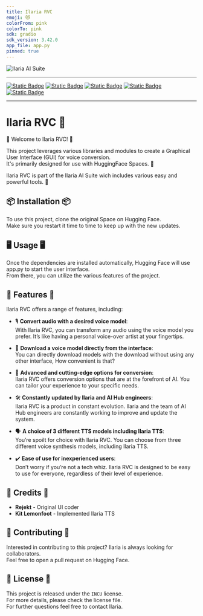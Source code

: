 ```yaml
---
title: Ilaria RVC
emoji: 😻
colorFrom: pink
colorTo: pink
sdk: gradio
sdk_version: 3.42.0
app_file: app.py
pinned: true
---
```


![Ilaria AI Suite](./ilariaaisuite.png)
***
[![Static Badge](https://img.shields.io/badge/%F0%9F%A4%97%20Hugging%20Face-Space-s?labelColor=YELLOW&color=FFEA00)](https://huggingface.co/spaces/TheStinger/Ilaria_RVC) [![Static Badge](https://img.shields.io/badge/%F0%9F%A4%97%20HF%20Space-Duplication-s?labelColor=YELLOW&color=FFEA00)](https://huggingface.co/spaces/TheStinger/Ilaria_RVC?duplicate=true) [![Static Badge](https://img.shields.io/badge/GitHub-Source%20Code-s?logo=GitHub)](https://github.com/TheStingerX/Ilaria-RVC) [![Static Badge](https://img.shields.io/badge/AI%20Hub-Discord%20Server-s?logo=Discord&color=%09%237289da)](https://discord.gg/aihub) [![Static Badge](https://img.shields.io/badge/Ko--Fi-s?logo=Ko-Fi&label=Support%20me%20on&labelColor=434b57&color=FF5E5B)](https://ko-fi.com/ilariaowo)
***
<p align="center">
  <h1>Ilaria RVC 💖</h1>
</p>

🎉 Welcome to Ilaria RVC! 🎉  
  
This project leverages various libraries and modules to create a Graphical User Interface (GUI) for voice conversion.  
It's primarily designed for use with HuggingFace Spaces. 🤗   

Ilaria RVC is part of the Ilaria AI Suite wich includes various easy and powerful tools. 💖

## 📦 Installation 📦

To use this project, clone the original Space on Hugging Face.  
Make sure you restart it time to time to keep up with the new updates.

## 🖥️ Usage 🖥️

Once the dependencies are installed automatically, Hugging Face will use app.py to start the user interface.  
From there, you can utilize the various features of the project.

## 🌟 Features 🌟

Ilaria RVC offers a range of features, including:

- 🎙️ **Convert audio with a desired voice model**:  
With Ilaria RVC, you can transform any audio using the voice model you prefer. It’s like having a personal voice-over artist at your fingertips.

- 💾 **Download a voice model directly from the interface**:  
You can directly download models with the download without using any other interface, How convenient is that?

- 🚀 **Advanced and cutting-edge options for conversion**:  
Ilaria RVC offers conversion options that are at the forefront of AI. You can tailor your experience to your specific needs.

- 🛠️ **Constantly updated by Ilaria and AI Hub engineers**:  
Ilaria RVC is a product in constant evolution. Ilaria and the team of AI Hub engineers are constantly working to improve and update the system.

- 🗣️ **A choice of 3 different TTS models including Ilaria TTS**:  
You’re spoilt for choice with Ilaria RVC. You can choose from three different voice synthesis models, including Ilaria TTS.

- ✔️ **Ease of use for inexperienced users**:  
Don’t worry if you’re not a tech whiz. Ilaria RVC is designed to be easy to use for everyone, regardless of their level of experience.

## 🙏 Credits 🙏

- **Rejekt** - Original UI coder
- **Kit Lemonfoot** - Implemented Ilaria TTS

## 🤝 Contributing 🤝

Interested in contributing to this project? Ilaria is always looking for collaborators.  
Feel free to open a pull request on Hugging Face.

## 📄 License 📄

This project is released under the `INCU` license.  
For more details, please check the license file.  
For further questions feel free to contact Ilaria.